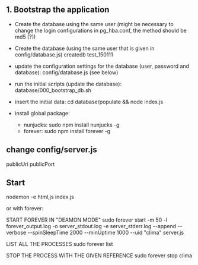 ## 1. Bootstrap the application

- Create the database using the same user (might be necessary to change the login configurations in pg_hba.conf, the method should be md5 [?])

- Create the database (using the same user that is given in config/database.js)
	createdb test_150111

- update the configuration settings for the database (user, password and database): config/database.js (see below) 
- run the initial scripts (update the database): database/000_bootstrap_db.sh
- insert the initial data: cd database/populate && node index.js
- install global package:
    - nunjucks: sudo npm install nunjucks -g
    - forever: sudo npm install forever -g


## change config/server.js

publicUri
publicPort


## Start 

nodemon -e html,js index.js

or with forever:

START FOREVER IN "DEAMON MODE"
sudo forever start -m 50 -l forever_output.log -o server_stdout.log -e server_stderr.log --append --verbose --spinSleepTime 2000 --minUptime 1000  --uid "clima" server.js

LIST ALL THE PROCESSES
sudo forever list

STOP THE PROCESS WITH THE GIVEN REFERENCE
sudo forever stop clima



